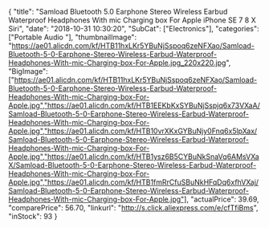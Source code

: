 {
	"title": "Samload Bluetooth 5.0 Earphone Stereo Wireless Earbud Waterproof Headphones With mic Charging box For Apple iPhone SE 7 8 X Siri",
	"date": "2018-10-31 10:30:20",
	"SubCat": ["Electronics"],
	"categories": ["Portable Audio "],
	"thumbnailImage": "https://ae01.alicdn.com/kf/HTB11hxLKr5YBuNjSspoq6zeNFXao/Samload-Bluetooth-5-0-Earphone-Stereo-Wireless-Earbud-Waterproof-Headphones-With-mic-Charging-box-For-Apple.jpg_220x220.jpg",
	"BigImage": ["https://ae01.alicdn.com/kf/HTB11hxLKr5YBuNjSspoq6zeNFXao/Samload-Bluetooth-5-0-Earphone-Stereo-Wireless-Earbud-Waterproof-Headphones-With-mic-Charging-box-For-Apple.jpg","https://ae01.alicdn.com/kf/HTB1EEKbKxSYBuNjSspjq6x73VXaA/Samload-Bluetooth-5-0-Earphone-Stereo-Wireless-Earbud-Waterproof-Headphones-With-mic-Charging-box-For-Apple.jpg","https://ae01.alicdn.com/kf/HTB10vrXKxGYBuNjy0Fnq6x5lpXax/Samload-Bluetooth-5-0-Earphone-Stereo-Wireless-Earbud-Waterproof-Headphones-With-mic-Charging-box-For-Apple.jpg","https://ae01.alicdn.com/kf/HTB1ysz6B5CYBuNkSnaVq6AMsVXaX/Samload-Bluetooth-5-0-Earphone-Stereo-Wireless-Earbud-Waterproof-Headphones-With-mic-Charging-box-For-Apple.jpg","https://ae01.alicdn.com/kf/HTB1fmRrCfuSBuNkHFqDq6xfhVXaj/Samload-Bluetooth-5-0-Earphone-Stereo-Wireless-Earbud-Waterproof-Headphones-With-mic-Charging-box-For-Apple.jpg"],
	"actualPrice": 39.69,
	"comparePrice": 56.70,
	"linkurl": "http://s.click.aliexpress.com/e/cfTfiBms",
	"inStock": 93
}
